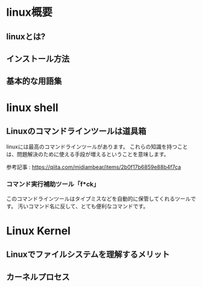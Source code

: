 




# linux概要

## linuxとは?


## インストール方法


## 基本的な用語集





# linux shell


## Linuxのコマンドラインツールは道具箱

linuxには最高のコマンドラインツールがあります。
これらの知識を持つことは、問題解決のために使える手段が増えるということを意味します。

参考記事 : https://qiita.com/midiambear/items/2b0f17b6859e88b4f7ca


### コマンド実行補助ツール「f*ck」

このコマンドラインツールはタイプミスなどを自動的に保管してくれるツールです。
汚いコマンド名に反して、とても便利なコマンドです。









# Linux Kernel 



## Linuxでファイルシステムを理解するメリット


## カーネルプロセス














